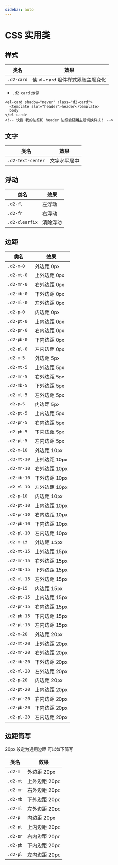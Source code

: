 ```yaml
---
sidebar: auto
---
```


# CSS 实用类

## 样式

| 类名 | 效果 |
| --- | --- |
| `.d2-card` | 使 el-card 组件样式跟随主题变化 |

* `.d2-card` 示例

``` vue
<el-card shadow="never" class="d2-card">
  <template slot="header">header</template>
  body
</el-card>
<!-- 快看 我的边框和 header 边框会随着主题切换样式！ -->
```

## 文字

| 类名 | 效果 |
| --- | --- |
| `.d2-text-center` | 文字水平居中 |

## 浮动

| 类名 | 效果 |
| --- | --- |
| `.d2-fl` | 左浮动 |
| `.d2-fr` | 右浮动 |
| `.d2-clearfix` | 清除浮动 |

## 边距

| 类名 | 效果 |
| --- | --- |
| `.d2-m-0` | 外边距 0px |
| `.d2-mt-0` | 上外边距 0px |
| `.d2-mr-0` | 右外边距 0px |
| `.d2-mb-0` | 下外边距 0px |
| `.d2-ml-0` | 左外边距 0px |
| `.d2-p-0` | 内边距 0px |
| `.d2-pt-0` | 上内边距 0px |
| `.d2-pr-0` | 右内边距 0px |
| `.d2-pb-0` | 下内边距 0px |
| `.d2-pl-0` | 左内边距 0px |
| `.d2-m-5` | 外边距 5px |
| `.d2-mt-5` | 上外边距 5px |
| `.d2-mr-5` | 右外边距 5px |
| `.d2-mb-5` | 下外边距 5px |
| `.d2-ml-5` | 左外边距 5px |
| `.d2-p-5` | 内边距 5px |
| `.d2-pt-5` | 上内边距 5px |
| `.d2-pr-5` | 右内边距 5px |
| `.d2-pb-5` | 下内边距 5px |
| `.d2-pl-5` | 左内边距 5px |
| `.d2-m-10` | 外边距 10px |
| `.d2-mt-10` | 上外边距 10px |
| `.d2-mr-10` | 右外边距 10px |
| `.d2-mb-10` | 下外边距 10px |
| `.d2-ml-10` | 左外边距 10px |
| `.d2-p-10` | 内边距 10px |
| `.d2-pt-10` | 上内边距 10px |
| `.d2-pr-10` | 右内边距 10px |
| `.d2-pb-10` | 下内边距 10px |
| `.d2-pl-10` | 左内边距 10px |
| `.d2-m-15` | 外边距 15px |
| `.d2-mt-15` | 上外边距 15px |
| `.d2-mr-15` | 右外边距 15px |
| `.d2-mb-15` | 下外边距 15px |
| `.d2-ml-15` | 左外边距 15px |
| `.d2-p-15` | 内边距 15px |
| `.d2-pt-15` | 上内边距 15px |
| `.d2-pr-15` | 右内边距 15px |
| `.d2-pb-15` | 下内边距 15px |
| `.d2-pl-15` | 左内边距 15px |
| `.d2-m-20` | 外边距 20px |
| `.d2-mt-20` | 上外边距 20px |
| `.d2-mr-20` | 右外边距 20px |
| `.d2-mb-20` | 下外边距 20px |
| `.d2-ml-20` | 左外边距 20px |
| `.d2-p-20` | 内边距 20px |
| `.d2-pt-20` | 上内边距 20px |
| `.d2-pr-20` | 右内边距 20px |
| `.d2-pb-20` | 下内边距 20px |
| `.d2-pl-20` | 左内边距 20px |

## 边距简写

20px 设定为通用边距 可以如下简写

| 类名 | 效果 |
| --- | --- |
| `.d2-m` | 外边距 20px |
| `.d2-mt` | 上外边距 20px |
| `.d2-mr` | 右外边距 20px |
| `.d2-mb` | 下外边距 20px |
| `.d2-ml` | 左外边距 20px |
| `.d2-p` | 内边距 20px |
| `.d2-pt` | 上内边距 20px |
| `.d2-pr` | 右内边距 20px |
| `.d2-pb` | 下内边距 20px |
| `.d2-pl` | 左内边距 20px |